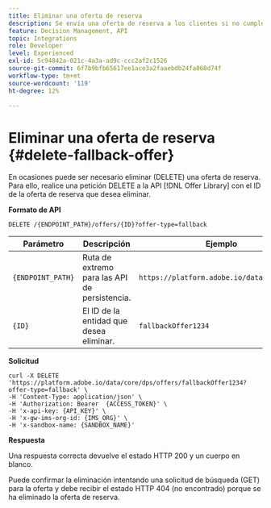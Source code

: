 ```yaml
---
title: Eliminar una oferta de reserva
description: Se envía una oferta de reserva a los clientes si no cumplen los requisitos para otras ofertas
feature: Decision Management, API
topic: Integrations
role: Developer
level: Experienced
exl-id: 5c94842a-021c-4a3a-ad9c-ccc2af2c1526
source-git-commit: 6f7b9bfb65617ee1ace3a2faaebdb24fa068d74f
workflow-type: tm+mt
source-wordcount: '119'
ht-degree: 12%

---
```



# Eliminar una oferta de reserva {#delete-fallback-offer}

En ocasiones puede ser necesario eliminar (DELETE) una oferta de reserva. Para ello, realice una petición DELETE a la API [!DNL Offer Library] con el ID de la oferta de reserva que desea eliminar.

**Formato de API**

```http
DELETE /{ENDPOINT_PATH}/offers/{ID}?offer-type=fallback
```

| Parámetro | Descripción | Ejemplo |
| --------- | ----------- | ------- |
| `{ENDPOINT_PATH}` | Ruta de extremo para las API de persistencia. | `https://platform.adobe.io/data/core/dps/` |
| `{ID}` | El ID de la entidad que desea eliminar. | `fallbackOffer1234` |

**Solicitud**

```shell
curl -X DELETE 'https://platform.adobe.io/data/core/dps/offers/fallbackOffer1234?offer-type=fallback' \
-H 'Content-Type: application/json' \
-H 'Authorization: Bearer  {ACCESS_TOKEN}' \
-H 'x-api-key: {API_KEY}' \
-H 'x-gw-ims-org-id: {IMS_ORG}' \
-H 'x-sandbox-name: {SANDBOX_NAME}'
```

**Respuesta**

Una respuesta correcta devuelve el estado HTTP 200 y un cuerpo en blanco.

Puede confirmar la eliminación intentando una solicitud de búsqueda (GET) para la oferta y debe recibir el estado HTTP 404 (no encontrado) porque se ha eliminado la oferta de reserva.
